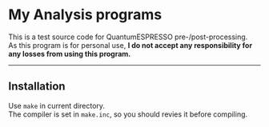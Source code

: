 # My Analysis programs

This is a test source code for QuantumESPRESSO pre-/post-processing.<br>
As this program is for personal use, **I do not accept any responsibility for any losses from using this program.** <br>

***

## Installation

Use `make` in current directory. <br>
The compiler is set in `make.inc`, so you should revies it before compiling. <br>
